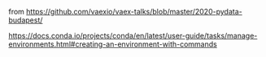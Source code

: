 from https://github.com/vaexio/vaex-talks/blob/master/2020-pydata-budapest/

https://docs.conda.io/projects/conda/en/latest/user-guide/tasks/manage-environments.html#creating-an-environment-with-commands
